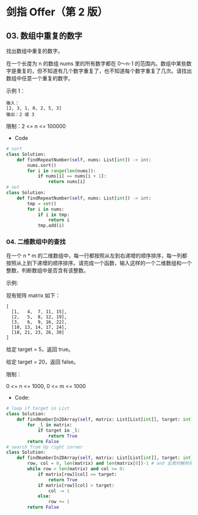 # 剑指 Offer（第 2 版）

## 03. 数组中重复的数字

找出数组中重复的数字。

在一个长度为 n 的数组 nums 里的所有数字都在 0～n-1 的范围内。数组中某些数字是重复的，但不知道有几个数字重复了，也不知道每个数字重复了几次。请找出数组中任意一个重复的数字。

示例 1：

```
输入：
[2, 3, 1, 0, 2, 5, 3]
输出：2 或 3 
```

限制：2 <= n <= 100000

- Code 

```python
# sort
class Solution:
    def findRepeatNumber(self, nums: List[int]) -> int:
        nums.sort()
        for i in range(len(nums)):
            if nums[i] == nums[i + 1]:
                return nums[i]
# set
class Solution:
    def findRepeatNumber(self, nums: List[int]) -> int:
        tmp = set()
        for i in nums:
            if i in tmp:
                return i
            tmp.add(i)
```

### 04. 二维数组中的查找

在一个 n * m 的二维数组中，每一行都按照从左到右递增的顺序排序，每一列都按照从上到下递增的顺序排序。请完成一个函数，输入这样的一个二维数组和一个整数，判断数组中是否含有该整数。

示例:

现有矩阵 matrix 如下：

```
[
  [1,   4,  7, 11, 15],
  [2,   5,  8, 12, 19],
  [3,   6,  9, 16, 22],
  [10, 13, 14, 17, 24],
  [18, 21, 23, 26, 30]
]
```

给定 target = 5，返回 true。

给定 target = 20，返回 false。

限制：

0 <= n <= 1000, 0 <= m <= 1000

- Code:

```python
# loop if target in List
class Solution:
    def findNumberIn2DArray(self, matrix: List[List[int]], target: int) -> bool:
        for _l in matrix:
            if target in _l:
                return True
        return False
# search from Up right corner
class Solution:
    def findNumberIn2DArray(self, matrix: List[List[int]], target: int) -> bool:
        row, col = 0, len(matrix) and len(matrix[0])-1 # and 全真时解析所有运算数，返回最后一个变量
        while row < len(matrix) and col >= 0:
            if matrix[row][col] == target:
                return True
            if matrix[row][col] > target:
                col -= 1
            else:
                row += 1
        return False
```




